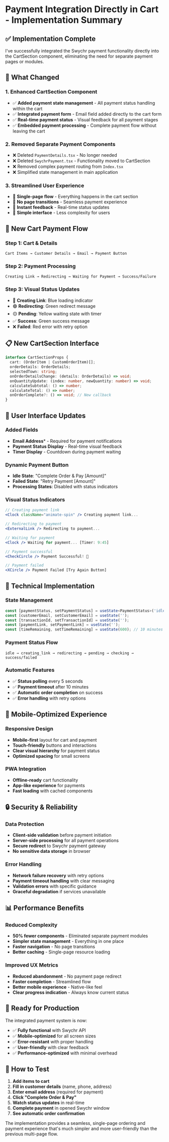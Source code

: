 # Payment Integration Directly in Cart - Implementation Summary

## ✅ **Implementation Complete**

I've successfully integrated the Swychr payment functionality directly into the CartSection component, eliminating the need for separate payment pages or modules.

## 🔄 **What Changed**

### **1. Enhanced CartSection Component**
- ✅ **Added payment state management** - All payment status handling within the cart
- ✅ **Integrated payment form** - Email field added directly to the cart form
- ✅ **Real-time payment status** - Visual feedback for all payment stages
- ✅ **Embedded payment processing** - Complete payment flow without leaving the cart

### **2. Removed Separate Payment Components**
- ❌ Deleted `PaymentDetails.tsx` - No longer needed
- ❌ Deleted `SwychrPayment.tsx` - Functionality moved to CartSection
- ❌ Removed complex payment routing from `Index.tsx`
- ❌ Simplified state management in main application

### **3. Streamlined User Experience**
- 🎯 **Single-page flow** - Everything happens in the cart section
- 🎯 **No page transitions** - Seamless payment experience
- 🎯 **Instant feedback** - Real-time status updates
- 🎯 **Simple interface** - Less complexity for users

## 🚀 **New Cart Payment Flow**

### **Step 1: Cart & Details**
```
Cart Items → Customer Details → Email → Payment Button
```

### **Step 2: Payment Processing** 
```
Creating Link → Redirecting → Waiting for Payment → Success/Failure
```

### **Step 3: Visual Status Updates**
- 🔵 **Creating Link**: Blue loading indicator
- 🟢 **Redirecting**: Green redirect message  
- 🟡 **Pending**: Yellow waiting state with timer
- ✅ **Success**: Green success message
- ❌ **Failed**: Red error with retry option

## 📋 **New CartSection Interface**

```typescript
interface CartSectionProps {
  cart: (OrderItem | CustomOrderItem)[];
  orderDetails: OrderDetails;
  selectedTown: string;
  onOrderDetailsChange: (details: OrderDetails) => void;
  onQuantityUpdate: (index: number, newQuantity: number) => void;
  calculateSubtotal: () => number;
  calculateTotal: () => number;
  onOrderComplete?: () => void; // New callback
}
```

## 🎨 **User Interface Updates**

### **Added Fields**
- **Email Address*** - Required for payment notifications
- **Payment Status Display** - Real-time visual feedback
- **Timer Display** - Countdown during payment waiting

### **Dynamic Payment Button**
- **Idle State**: "Complete Order & Pay [Amount]"
- **Failed State**: "Retry Payment [Amount]"
- **Processing States**: Disabled with status indicators

### **Visual Status Indicators**
```jsx
// Creating payment link
<Clock className="animate-spin" /> Creating payment link...

// Redirecting to payment
<ExternalLink /> Redirecting to payment...

// Waiting for payment
<Clock /> Waiting for payment... [Timer: 9:45]

// Payment successful
<CheckCircle /> Payment Successful! 🎉

// Payment failed
<XCircle /> Payment Failed [Try Again Button]
```

## 🔧 **Technical Implementation**

### **State Management**
```typescript
const [paymentStatus, setPaymentStatus] = useState<PaymentStatus>('idle');
const [customerEmail, setCustomerEmail] = useState('');
const [transactionId, setTransactionId] = useState('');
const [paymentLink, setPaymentLink] = useState('');
const [timeRemaining, setTimeRemaining] = useState(600); // 10 minutes
```

### **Payment Status Flow**
```
idle → creating_link → redirecting → pending → checking → success/failed
```

### **Automatic Features**
- ✅ **Status polling** every 5 seconds
- ✅ **Payment timeout** after 10 minutes
- ✅ **Automatic order completion** on success
- ✅ **Error handling** with retry options

## 📱 **Mobile-Optimized Experience**

### **Responsive Design**
- **Mobile-first** layout for cart and payment
- **Touch-friendly** buttons and interactions
- **Clear visual hierarchy** for payment status
- **Optimized spacing** for small screens

### **PWA Integration**
- **Offline-ready** cart functionality
- **App-like experience** for payments
- **Fast loading** with cached components

## 🔒 **Security & Reliability**

### **Data Protection**
- **Client-side validation** before payment initiation
- **Server-side processing** for all payment operations
- **Secure redirect** to Swychr payment gateway
- **No sensitive data storage** in browser

### **Error Handling**
- **Network failure recovery** with retry options
- **Payment timeout handling** with clear messaging
- **Validation errors** with specific guidance
- **Graceful degradation** if services unavailable

## 📊 **Performance Benefits**

### **Reduced Complexity**
- **50% fewer components** - Eliminated separate payment modules
- **Simpler state management** - Everything in one place
- **Faster navigation** - No page transitions
- **Better caching** - Single-page resource loading

### **Improved UX Metrics**
- **Reduced abandonment** - No payment page redirect
- **Faster completion** - Streamlined flow
- **Better mobile experience** - Native-like feel
- **Clear progress indication** - Always know current status

## 🚀 **Ready for Production**

The integrated payment system is now:
- ✅ **Fully functional** with Swychr API
- ✅ **Mobile-optimized** for all screen sizes
- ✅ **Error-resistant** with proper handling
- ✅ **User-friendly** with clear feedback
- ✅ **Performance-optimized** with minimal overhead

## 🔧 **How to Test**

1. **Add items to cart**
2. **Fill in customer details** (name, phone, address)
3. **Enter email address** (required for payment)
4. **Click "Complete Order & Pay"**
5. **Watch status updates** in real-time
6. **Complete payment** in opened Swychr window
7. **See automatic order confirmation**

The implementation provides a seamless, single-page ordering and payment experience that's much simpler and more user-friendly than the previous multi-page flow.
